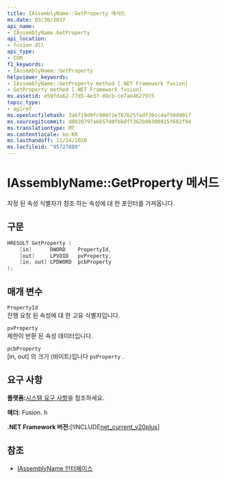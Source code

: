 ```yaml
---
title: IAssemblyName::GetProperty 메서드
ms.date: 03/30/2017
api_name:
- IAssemblyName.GetProperty
api_location:
- fusion.dll
api_type:
- COM
f1_keywords:
- IAssemblyName::GetProperty
helpviewer_keywords:
- IAssemblyName::GetProperty method [.NET Framework fusion]
- GetProperty method [.NET Framework fusion]
ms.assetid: e59fda62-77d5-4e37-89cb-ce7ae4627975
topic_type:
- apiref
ms.openlocfilehash: 3a6f19d9fc90972e767625fadf30cc4af50d9017
ms.sourcegitcommit: d8020797a6657d0fbbdff362b80300815f682f94
ms.translationtype: MT
ms.contentlocale: ko-KR
ms.lasthandoff: 11/24/2020
ms.locfileid: "95727889"
---
```

# <a name="iassemblynamegetproperty-method"></a>IAssemblyName::GetProperty 메서드

지정 된 속성 식별자가 참조 하는 속성에 대 한 포인터를 가져옵니다.  
  
## <a name="syntax"></a>구문  
  
```cpp  
HRESULT GetProperty (  
    [in]      DWORD    PropertyId,  
    [out]     LPVOID   pvProperty,  
    [in, out] LPDWORD  pcbProperty  
);  
```  
  
## <a name="parameters"></a>매개 변수  

 `PropertyId`  
 진행 요청 된 속성에 대 한 고유 식별자입니다.  
  
 `pvProperty`  
 제한이 반환 된 속성 데이터입니다.  
  
 `pcbProperty`  
 [in, out] 의 크기 (바이트)입니다 `pvProperty` .  
  
## <a name="requirements"></a>요구 사항  

 **플랫폼:**[시스템 요구 사항](../../get-started/system-requirements.md)을 참조하세요.  
  
 **헤더:** Fusion. h  
  
 **.NET Framework 버전:**[!INCLUDE[net_current_v20plus](../../../../includes/net-current-v20plus-md.md)]  
  
## <a name="see-also"></a>참조

- [IAssemblyName 인터페이스](iassemblyname-interface.md)
